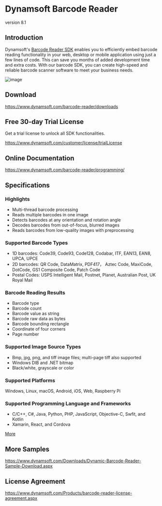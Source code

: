 # Dynamsoft Barcode Reader

version 8.1

## Introduction
 Dynamsoft's [Barcode Reader SDK](https://www.dynamsoft.com/Products/Dynamic-Barcode-Reader.aspx) enables you to efficiently embed barcode reading functionality in your web, desktop or mobile application using just a few lines of code. This can save you months of added development time and extra costs. With our barcode SDK, you can create high-speed and reliable barcode scanner software to meet your business needs.

![image](https://www.dynamsoft.com/CustomerPortal/images/upload/sc-80-Read-barcode-from-scanner-webcam-and-files.PNG)

## Download

https://www.dynamsoft.com/barcode-reader/downloads

## Free 30-day Trial License
Get a trial license to unlock all SDK functionalities.

https://www.dynamsoft.com/customer/license/trialLicense


## Online Documentation

https://www.dynamsoft.com/barcode-reader/programming/

## Specifications

### Highlights
- Multi-thread barcode processing
- Reads multiple barcodes in one image
- Detects barcodes at any orientation and rotation angle
- Decodes barcodes from out-of-focus, blurred images
- Reads barcodes from low-quality images with preprocessing

### Supported Barcode Types
- 1D barcodes: Code39, Code93, Code128, Codabar, ITF, EAN13, EAN8, UPCA, UPCE
- 2D barcodes: QR Code, DataMatrix, PDF417， Aztec Code, MaxiCode, DotCode, GS1 Composite Code, Patch Code
- Postal Codes: USPS Intelligent Mail, Postnet, Planet, Australian Post, UK Royal Mail

### Barcode Reading Results
- Barcode type
- Barcode count
- Barcode value as string
- Barcode raw data as bytes
- Barcode bounding rectangle
- Coordinate of four corners
- Page number

### Supported Image Source Types
- Bmp, jpg, png, and tiff image files; multi-page tiff also supported
- Windows DIB and .NET bitmap
- Black/white, grayscale or color

### Supported Platforms
Windows, Linux, macOS, Android, iOS, Web, Raspberry Pi

### Supported Programming Language and Frameworks
- C/C++, C#, Java, Python, PHP, JavaScript, Objective-C, Swfit, and Kotlin
- Xamarin, React, and Cordova

[More](https://www.dynamsoft.com/Products/Dynamic-Barcode-Reader-Feature.aspx)

## More Samples
https://www.dynamsoft.com/Downloads/Dynamic-Barcode-Reader-Sample-Download.aspx

## License Agreement
https://www.dynamsoft.com/Products/barcode-reader-license-agreement.aspx

